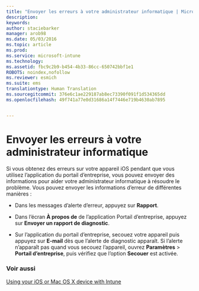 ```yaml
---
title: "Envoyer les erreurs à votre administrateur informatique | Microsoft Intune"
description: 
keywords: 
author: staciebarker
manager: arob98
ms.date: 05/03/2016
ms.topic: article
ms.prod: 
ms.service: microsoft-intune
ms.technology: 
ms.assetid: fbc9c2b9-b454-4b33-86cc-650742bbf1e1
ROBOTS: noindex,nofollow
ms.reviewer: esmich
ms.suite: ems
translationtype: Human Translation
ms.sourcegitcommit: 376e6c1ae229187ab8ec73390f091f1d534365dd
ms.openlocfilehash: 49f741a77e0d31686a14f7446e719b4630ab7895


---
```



# Envoyer les erreurs à votre administrateur informatique

Si vous obtenez des erreurs sur votre appareil iOS pendant que vous utilisez l’application du portail d’entreprise, vous pouvez envoyer des informations pour aider votre administrateur informatique à résoudre le problème. Vous pouvez envoyer les informations d’erreur de différentes manières :

-   Dans les messages d’alerte d’erreur, appuyez sur **Rapport**.

-   Dans l’écran **À propos de** de l’application Portail d’entreprise, appuyez sur **Envoyer un rapport de diagnostic**.

-   Sur l’application du portail d’entreprise, secouez votre appareil puis appuyez sur **E-mail** dès que l’alerte de diagnostic apparaît. Si l’alerte n’apparaît pas quand vous secouez l’appareil, ouvrez **Paramètres** &gt; **Portail d’entreprise**, puis vérifiez que l’option **Secouer** est activée.

### Voir aussi
[Using your iOS or Mac OS X device with Intune](using-your-ios-or-mac-os-x-device-with-intune.md)


<!--HONumber=Jul16_HO3-->



